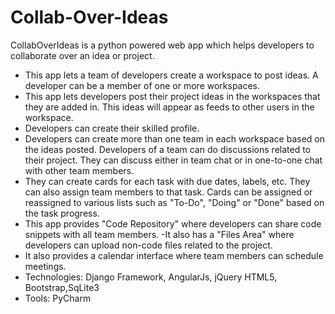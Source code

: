 # Collab-Over-Ideas

CollabOverIdeas is a python powered web app which helps developers to collaborate over an idea or project.

- This app lets a team of developers create a workspace to post ideas. A developer can be a member of one or more workspaces.
- This app lets developers post their project ideas in the workspaces that they are added in. This ideas will appear as feeds to other users in the workspace.
- Developers can create their skilled profile.
- Developers can create more than one team in each workspace based on the ideas posted. Developers of a team can do discussions related to their project. They can discuss either in team chat or in one-to-one chat with other team members.
- They can create cards for each task with due dates, labels, etc. They can also assign team members to that task. Cards can be assigned or reassigned to various lists such as "To-Do", "Doing" or "Done" based on the task progress.
- This app provides "Code Repository" where developers can share code snippets with all team members. -It also has a "Files Area" where developers can upload non-code files related to the project.
- It also provides a calendar interface where team members can schedule meetings.
- Technologies: Django Framework, AngularJs, jQuery HTML5, Bootstrap,SqLite3
- Tools: PyCharm




